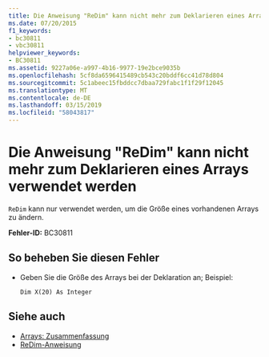 ```yaml
---
title: Die Anweisung "ReDim" kann nicht mehr zum Deklarieren eines Arrays verwendet werden
ms.date: 07/20/2015
f1_keywords:
- bc30811
- vbc30811
helpviewer_keywords:
- BC30811
ms.assetid: 9227a06e-a997-4b16-9977-19e2bce9035b
ms.openlocfilehash: 5cf8da6596415489cb543c20bddf6cc41d78d804
ms.sourcegitcommit: 5c1abeec15fbddcc7dbaa729fabc1f1f29f12045
ms.translationtype: MT
ms.contentlocale: de-DE
ms.lasthandoff: 03/15/2019
ms.locfileid: "58043817"
---
```

# <a name="redim-statements-can-no-longer-be-used-to-declare-array-variables"></a>Die Anweisung "ReDim" kann nicht mehr zum Deklarieren eines Arrays verwendet werden
`ReDim` kann nur verwendet werden, um die Größe eines vorhandenen Arrays zu ändern.  
  
 **Fehler-ID:** BC30811  
  
## <a name="to-correct-this-error"></a>So beheben Sie diesen Fehler  
  
-   Geben Sie die Größe des Arrays bei der Deklaration an; Beispiel:  
  
    ```  
    Dim X(20) As Integer  
    ```  
  
## <a name="see-also"></a>Siehe auch

- [Arrays: Zusammenfassung](../../visual-basic/language-reference/keywords/arrays-summary.md)
- [ReDim-Anweisung](../../visual-basic/language-reference/statements/redim-statement.md)
